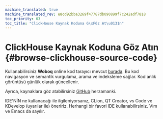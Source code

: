 ```yaml
---
machine_translated: true
machine_translated_rev: e8cd92bba3269f47787db090899f7c242adf7818
toc_priority: 63
toc_title: "ClickHouse Kaynak Koduna G\xF6z At\u0131n"
---
```


# ClickHouse Kaynak Koduna Göz Atın {#browse-clickhouse-source-code}

Kullanabilirsiniz **Woboq** online kod tarayıcı mevcut [burada](https://clickhouse.tech/codebrowser/html_report///ClickHouse/src/index.html). Bu kod navigasyon ve semantik vurgulama, arama ve indeksleme sağlar. Kod anlık görüntüsü günlük olarak güncellenir.

Ayrıca, kaynaklara göz atabilirsiniz [GitHub](https://github.com/ClickHouse/ClickHouse) herzamanki.

IDE'NİN ne kullanacağı ile ilgileniyorsanız, CLion, QT Creator, vs Code ve KDevelop (uyarılar ile) öneririz. Herhangi bir favori IDE kullanabilirsiniz. Vim ve Emacs da sayılır.
